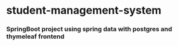 # student-management-system
### SpringBoot project using spring data with postgres and thymeleaf frontend
